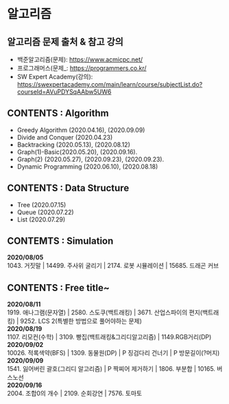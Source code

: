 # 알고리즘


## 알고리즘 문제 출처 & 참고 강의
* 백준알고리즘(문제): <https://www.acmicpc.net/>
* 프로그래머스(문제_: <https://programmers.co.kr/>
* SW Expert Academy(강의): <https://swexpertacademy.com/main/learn/course/subjectList.do?courseId=AVuPDYSqAAbw5UW6>




## CONTENTS : Algorithm
* Greedy Algorithm (2020.04.16), (2020.09.09)
* Divide and Conquer (2020.04.23) 
* Backtracking (2020.05.13), (2020.08.12)
* Graph(1)-Basic(2020.05.20), (2020.09.16).   
* Graph(2) (2020.05.27), (2020.09.23), (2020.09.23).   
* Dynamic Programming (2020.06.10), (2020.08.18)



## CONTENTS : Data Structure
* Tree (2020.07.15)
* Queue (2020.07.22)
* List (2020.07.29)

## CONTEMTS : Simulation
**2020/08/05**  
1043. 거짓말 | 14499. 주사위 굴리기 |  2174. 로봇 시뮬레이션 | 15685. 드래곤 커브

## CONTENTS : Free title~
**2020/08/11**     
1919. 애나그램(문자열) | 2580. 스도쿠(백트래킹) | 3671. 산업스파이의 편지(백트래킹) | 9252. LCS 2(특별한 방법으로 풀어야하는 문제)    
**2020/08/19**    
1107. 리모컨(수학) | 3109. 빵집(백트래킹&그리디알고리즘) | 1149.RGB거리(DP)     
**2020/09/02**  
10026. 적록색약(BFS) | 1309. 동물원(DP) | P 징검다리 건너기 | P 방문길이(?머지)  
**2020/09/09**  
1541. 잃어버린 괄호(그리디 알고리즘) | P 짝찌어 제거하기 | 1806. 부분합 | 10165. 버스노선  
**2020/09/16**  
2004. 조합0의 개수 | 2109. 순회강연 | 7576. 토마토   


